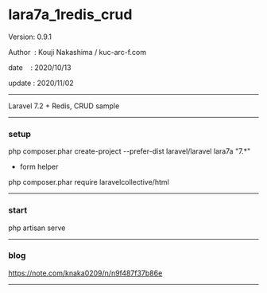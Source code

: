 ﻿# lara7a_1redis_crud

 Version: 0.9.1

 Author  : Kouji Nakashima / kuc-arc-f.com

 date    : 2020/10/13

 update : 2020/11/02 

***

Laravel 7.2 + Redis,  CRUD sample

***
### setup

php composer.phar create-project --prefer-dist laravel/laravel lara7a "7.*"

* form helper

php composer.phar require laravelcollective/html


***
### start

php artisan serve

***
### blog

https://note.com/knaka0209/n/n9f487f37b86e

***



